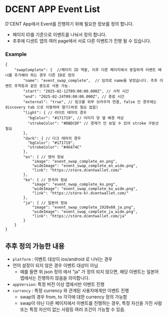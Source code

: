 # DCENT APP Event List

D'CENT App에서 Event를 진행하기 위해 필요한 정보를 정의 합니다.

- 페이지 ID를 기준으로 이벤트를 나눠서 정의 합니다.
- 추후에 디센트 앱의 여러 page에서 서로 다른 이벤트가 진행 될 수 있습니다.

### Example

```
{
    "swapComplete": {  //페이지 ID 역할, 이후 다른 페이지에서 동일하게 이벤트 배너를 추가해야 하는 경우 다른 ID로 정의
        "name": "event_swap_complete",  // 임의로 name을 넣었습니다. 추후 이벤트 추적등과 같은 용도로 사용 가능.
        "start": "2025-02-12T09:00:00.000Z", // 시작 시간
        "end": "2025-02-24T09:00:00.000Z", // 종료 시간
        "external": "true", // 링크를 외부 브라우저 연결, false 인 경우에는 discovery tab 으로 이동하여 열기(바로 필요 없음)
        "light": { // 라이트 테마의 경우
          "bgColor": "#171719", // 이미지 양 옆 배경 색상
          "strokeColor": "#DBDCDF" // 경계가 안 보일 수 있어 stroke 구분선 필요
        },
        "dark": { // 다크 테마의 경우
          "bgColor": "#171719",
          "strokeColor": "#46474C"
        },
        "en": { // 영어 정보
            "image": "event_swap_complete_en.png",
            "wideImage": "event_swap_complete_en_wide.png",
            "link": "https://store.dcentwallet.com/"
        },
        "ko": { // 한국어 정보
            "image": "event_swap_complete_ko.png",
            "wideImage": "event_swap_complete_ko_wide.png",
            "link": "https://store-kr.dcentwallet.com/"
        },
        "ja": { // 일본어 정보
            "image": "event_swap_complete_1920x60_ja.png",
            "wideImage": "event_swap_complete_ja_wide.png",
            "link": "https://store.dcentwallet.com/ja"
        }
    }
}
```

## 추후 정의 가능한 내용

- `platform` : 이벤트 대상이 ios/android 로 나뉘는 경우
- 언어 설정이 되지 않은 경우 이벤트 대상이 아님
  - 예를 들면 위 json 정의 에서 "ja" 가 정의 되지 않으면, 해당 이벤트는 일본어 앱에서는 진행하지 않음을 의미합니다.
- `appVersion`: 특정 버전 이상 앱에서만 이벤트 진행
- `currency` : 특정 currency 와 관계된 사용자에게만 이벤트 진행
  - swap의 경우 from, to 각각에 대한 currency 정의 가능함
  - swap이 아닌 다른 페이지에서 이벤트를 진행하는 경우, 특정 자신을 가진 사람 또는 특정 자산이 없는 사람등 여러 조건이 가능할 수 있음.
